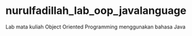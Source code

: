 # nurulfadillah_lab_oop_javalanguage
Lab mata kuliah Object Oriented Programming menggunakan bahasa Java
